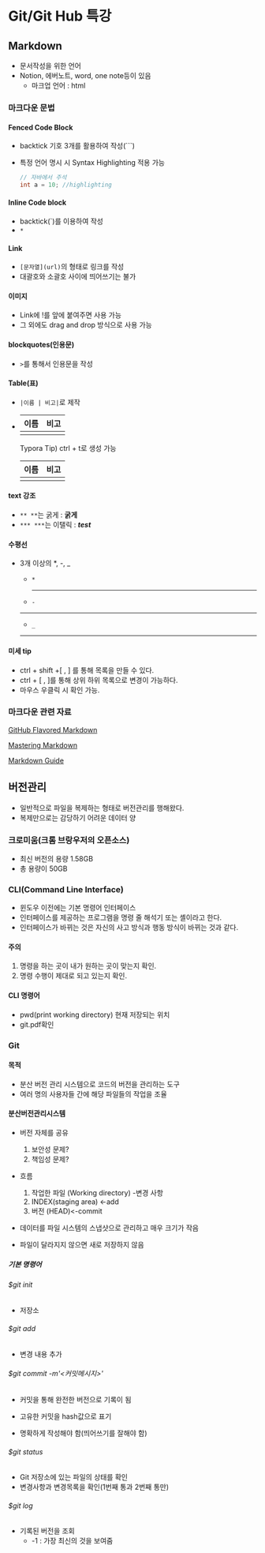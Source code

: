 # Git/Git Hub 특강

## Markdown

- 문서작성을 위한 언어
- Notion, 에버노트, word, one note등이 있음
  - 마크업 언어 : html

### 마크다운 문법

#### Fenced Code Block

- backtick 기호 3개를 활용하여 작성(```)

- 특정 언어 명시 시 Syntax Highlighting 적용 가능

  ```java
  // 자바에서 주석
  int a = 10; //highlighting
  ```

#### Inline Code block

- backtick(`)를 이용하여 작성
- `*`

#### Link

- ```[문자열](url)```의 형태로 링크를 작성
- 대괄호와 소괄호 사이에 띄어쓰기는 불가

#### 이미지

- Link에 !를 앞에 붙여주면 사용 가능
- 그 외에도 drag and drop 방식으로 사용 가능

#### blockquotes(인용문)

- `>`를 통해서 인용문을 작성

#### Table(표)

- ```|이름 | 비고|```로 제작

- | 이름 | 비고 |
  | ---- | ---- |
  |      |      |

  Typora Tip) ctrl + t로 생성 가능

  | 이름 | 비고 |
  | ---- | ---- |
  |      |      |

#### text 강조

- ```** **```는 굵게 : **굵게**
- ```*** ***```는 이탤릭 : ***test***

#### 수평선

- 3개 이상의 *, -, _

  - `*`

    ***

  - ```-```

  ---

  - ```_```

  ___

#### 미세 tip

- ctrl + shift +[ , ] 를 통해 목록을 만들 수 있다.
- ctrl + [ , ]를 통해 상위 하위 목록으로 변경이 가능하다.
- 마우스 우클릭 시 확인 가능.

### 마크다운 관련 자료

[GitHub Flavored Markdown](https://github.github.com/gfm/)

[Mastering Markdown](https://guides.github.com/features/mastering-markdown/)

[Markdown Guide](https://www.markdownguide.org/ )

## 버전관리

- 일반적으로 파일을 복제하는 형태로 버전관리를 행해왔다.
- 복제만으로는 감당하기 어려운 데이터 양

### 크로미움(크롬 브랑우저의 오픈소스)

- 최신 버전의 용량 1.58GB
- 총 용량이 50GB

### CLI(Command Line Interface)

- 윈도우 이전에는 기본 명령어 인터페이스
- 인터페이스를 제공하는 프로그램을 명령 줄 해석기 또는 셸이라고 한다.
- 인터페이스가 바뀌는 것은 자신의 사고 방식과 행동 방식이 바뀌는 것과 같다.

#### 주의

1. 명령을 하는 곳이 내가 원하는 곳이 맞는지 확인.
2. 명령 수행이 제대로 되고 있는지 확인.

#### CLI 명령어

- pwd(print working directory) 현재 저장되는 위치
- git.pdf확인

### Git

#### 목적

- 분산 버전 관리 시스템으로 코드의 버전을 관리하는 도구
- 여러 명의 사용자들 간에 해당 파일들의 작업을 조율

#### 분산버전관리시스템

- 버전 자체를 공유
  1. 보안성 문제?
  2. 책임성 문제?

- 흐름
  1. 작업한 파일 (Working directory)  -변경 사항
  2. INDEX(staging area) <-add
  3. 버전 (HEAD)<-commit
- 데이터를 파일 시스템의 스냅샷으로 관리하고 매우 크기가 작음
- 파일이 달라지지 않으면 새로 저장하지 않음

##### 기본 명령어 

###### $git init

- 저장소

###### $git add <file>

- 변경 내용 추가

###### $git commit -m'<커밋메시지>'

- 커밋을 통해 완전한 버전으로 기록이 됨
- 고유한 커밋을 hash값으로 표기

- 명확하게 작성해야 함(띄어쓰기를 잘해야 함)

###### $git status

- Git 저장소에 있는 파일의 상태를 확인
- 변경사항과 변경목록을 확인(1번째 통과 2번째 통만)

###### $git log

- 기록된 버전을 조회
  - -1 : 가장 최신의 것을 보여줌

